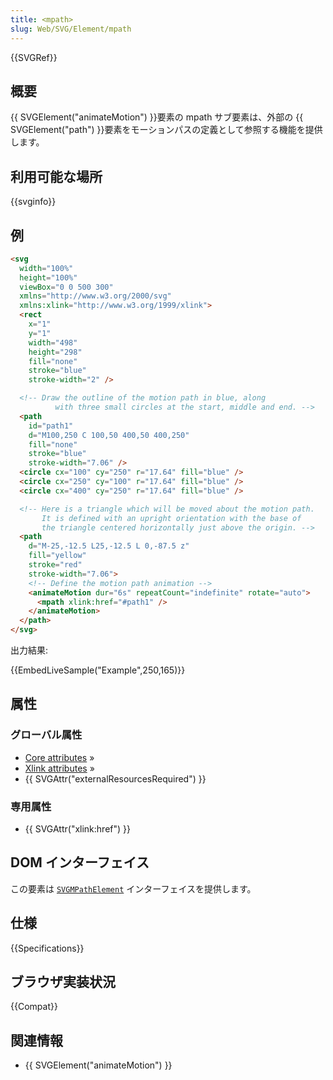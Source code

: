 ```yaml
---
title: <mpath>
slug: Web/SVG/Element/mpath
---
```


{{SVGRef}}

## 概要

{{ SVGElement("animateMotion") }}要素の mpath サブ要素は、外部の {{ SVGElement("path") }}要素をモーションパスの定義として参照する機能を提供します。

## 利用可能な場所

{{svginfo}}

## 例

```html
<svg
  width="100%"
  height="100%"
  viewBox="0 0 500 300"
  xmlns="http://www.w3.org/2000/svg"
  xmlns:xlink="http://www.w3.org/1999/xlink">
  <rect
    x="1"
    y="1"
    width="498"
    height="298"
    fill="none"
    stroke="blue"
    stroke-width="2" />

  <!-- Draw the outline of the motion path in blue, along
          with three small circles at the start, middle and end. -->
  <path
    id="path1"
    d="M100,250 C 100,50 400,50 400,250"
    fill="none"
    stroke="blue"
    stroke-width="7.06" />
  <circle cx="100" cy="250" r="17.64" fill="blue" />
  <circle cx="250" cy="100" r="17.64" fill="blue" />
  <circle cx="400" cy="250" r="17.64" fill="blue" />

  <!-- Here is a triangle which will be moved about the motion path.
       It is defined with an upright orientation with the base of
       the triangle centered horizontally just above the origin. -->
  <path
    d="M-25,-12.5 L25,-12.5 L 0,-87.5 z"
    fill="yellow"
    stroke="red"
    stroke-width="7.06">
    <!-- Define the motion path animation -->
    <animateMotion dur="6s" repeatCount="indefinite" rotate="auto">
      <mpath xlink:href="#path1" />
    </animateMotion>
  </path>
</svg>
```

出力結果:

{{EmbedLiveSample("Example",250,165)}}

## 属性

### グローバル属性

- [Core attributes](/ja/SVG/Attribute#Core) »
- [Xlink attributes](/ja/SVG/Attribute#XLink) »
- {{ SVGAttr("externalResourcesRequired") }}

### 専用属性

- {{ SVGAttr("xlink:href") }}

## DOM インターフェイス

この要素は [`SVGMPathElement`](/ja/DOM/SVGMPathElement) インターフェイスを提供します。

## 仕様

{{Specifications}}

## ブラウザ実装状況

{{Compat}}

## 関連情報

- {{ SVGElement("animateMotion") }}
